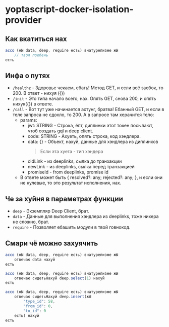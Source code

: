 # yoptascript-docker-isolation-provider

## Как вкатиться нах
```js
ассо (жЫ data, deep, require есть) внатурепизже жЫ
    // твоя поебень
есть
```


## Инфа о путях
- `/healthz` - Здоровье чекаем, ебать! Метод GET, и если всё заебок, то 200. В ответ - нихуя ({})
- `/init` - Это типа начало всего, нах. Опять GET, снова 200, и опять нихуя({}) в ответе.
- `/call` - Вот тут уже начинается ахтунг, братва! Ебанный GET, и если в теле запроса не сдохло, то 200. А в запросе там херачится тело:
  - params:
    - jwt: STRING - Строка, ёпт, диплинки этот токен посылают, чтоб создать gql и deep client.
    - code: STRING - Ахуеть, опять строка, код хэндлера.
    - data: {} - Объект, нахуй, данные для хэндлера из диплинков
      > Если эта хуета - тип хэндера
    - oldLink - из deeplinks, сылка до транзакции
    - newLink - из deeplinks, сылка перед транзакцией 
    - promiseId - from deeplinks, promise id
  - В ответе может быть { resolved?: any; rejected?: any; }, и если они не нулевые, то это результат исполнения, нах.


## Че за хуйня в параметрах функции

- `deep` - Экземпляр Deep Client, брат.
- `data` - Данные для выполнения хэндлера из deeplinks, тоже нихера не сложно, брат.
- `require` - Позволяет ебашить модули в твой говнокод.


## Смари чё можно захуячить
```js
ассо (жЫ data, deep, require есть) внатурепизже жЫ
    отвечаю data нахуй
есть
```

```js
ассо (жЫ data, deep, require есть) внатурепизже жЫ
    отвечаю сидетьНахуй deep.select(1) нахуй
есть
```

```js
ассо (жЫ data, deep, require есть) внатурепизже жЫ
    отвечаю сидетьНахуй deep.insert(жЫ
        "type_id": 58,
        "from_id": 0,
        "to_id": 0
    есть) нахуй
есть
```
